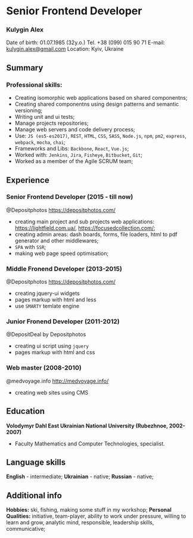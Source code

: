 # Senior Frontend Developer
### Kulygin Alex
Date of birth: 01.07.1985 (32y.o.)
Tel. +38 (099) 015 90 71
E-mail: kulygin.alex@gmail.com
Location: Kyiv, Ukraine

## Summary
### Professional skills:
* Creating isomorphic web applications based on shared componentns;
* Creating shared componentns using design patterns and semantic versioning;
* Writing unit and ui tests;
* Manage projects repositories;
* Manage web servers and code delivery process;
* Use: `JS (es5-es2017)`, `REST`, `HTML`, `CSS`, `SASS`, `Node.js`, `npm`, `pm2`, `express`, `webpack`, `mocha`, `chai`;
* Frameworks and Libs: `Backbone`, `React`, `Vue.js`;
* Worked with: `Jenkins`, `Jira`, `Fisheye`, `Bitbucket`, `Git`;
* Worked as a member of the Agile SCRUM team;

## Experience
### Senior Frontend Developer (2015 - till now)
@Depositphotos https://depositphotos.com/
* creating main project and sub projects web applications: https://lightfield.com.ua/, https://focusedcollection.com/;
* creating admin areas: dash boards, forms, file loaders, html to pdf generator and other middlewares;
* `SPA` with `SSR`;
* making web page speed optimisation;

### Middle Fronend Developer (2013-2015)  
@Depositphotos https://depositphotos.com/
* creating jquery-ui widgets
* pages markup with html and less
* use `SMARTY` temlate engine

### Junior Fronend Developer (2011-2012)
@DepositDeal by Depositphotos
* creating ui script using `jquery`
* pages markup with html and css

### Web master  (2008-2010)
@medvoyage.info http://medvoyage.info/
* creating web sites using CMS

## Education
**Volodymyr Dahl East Ukrainian National University (Rubezhnoe, 2002-2007)**  
* Faculty Mathematics and Computer Technologies, specialist.

## Language skills
**English** - intermediate;
**Ukrainian** - native;
**Russian** - native;

## Additional info
**Hobbies:** ski, fishing, making some stuff in my workshop;
**Personal Qualities:** initiative, team-player, ability to work under pressure, willing to learn and grow, analytic mind, responsible, leadership skills, communicative;
